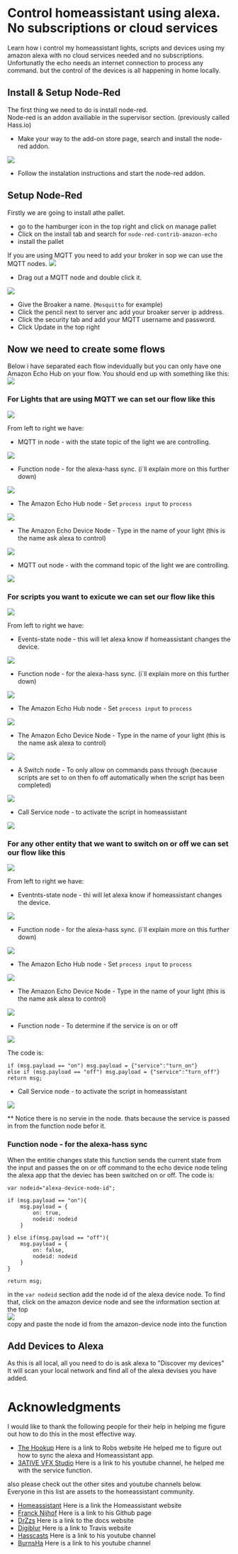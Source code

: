 # Control homeassistant using alexa. No subscriptions or cloud services  
Learn how i control my homeassistant lights, scripts and devices using my amazon alexa with no cloud services needed and no subscriptions.
Unfortunatly the echo needs an internet connection to process any command. but the control of the devices is all happening in home locally.

## Install & Setup Node-Red
The first thing we need to do is install node-red.  
Node-red is an addon availiable in the supervisor section. (previously called Hass.io)  
* Make your way to the add-on store page, search and install the node-red addon.  
<img src="https://github.com/geekyclarkey/homeassistant/blob/master/howto_guides/control_homeassistant_using_alexa/images/node_red_addon.PNG">   

* Follow the instalation instructions and start the node-red addon.  

## Setup Node-Red
Firstly we are going to install athe pallet.  
* go to the hamburger icon in the top right and click on manage pallet  
* Click on the install tab and search for `node-red-contrib-amazon-echo`
* install the pallet  

If you are using MQTT you need to add your broker in sop we can use the MQTT nodes.
<img src="https://github.com/geekyclarkey/homeassistant/blob/master/howto_guides/control_homeassistant_using_alexa/images/mqtt_nodes.PNG">    

* Drag out a MQTT node and double click it. 
<img src="https://github.com/geekyclarkey/homeassistant/blob/master/howto_guides/control_homeassistant_using_alexa/images/mqtt_in_node_red.PNG">  

* Give the Broaker a name. (`Mosquitto` for example) 
* Click the pencil next to server anc add your broaker server ip address.
* Click the security tab and add your MQTT username and password.
* Click Update in the top right 

## Now we need to create some flows  
Below i have separated each flow indevidually but you can only have one Amazon Echo Hub on your flow.
You should end up with something like this:  
<img src="https://github.com/geekyclarkey/homeassistant/blob/master/howto_guides/control_homeassistant_using_alexa/images/whole_alexa_flow.PNG">  

### For Lights that are using MQTT we can set our flow like this
<img src="https://github.com/geekyclarkey/homeassistant/blob/master/howto_guides/control_homeassistant_using_alexa/images/mqtt_flow.PNG">  

From left to right we have:  

* MQTT in node - with the state topic of the light we are controlling.  
<img src="https://github.com/geekyclarkey/homeassistant/blob/master/howto_guides/control_homeassistant_using_alexa/images/mqtt_in.PNG">   

* Function node - for the alexa-hass sync. (i´ll explain more on this further down)  
<img src="https://github.com/geekyclarkey/homeassistant/blob/master/howto_guides/control_homeassistant_using_alexa/images/sync_function.PNG">   

* The Amazon Echo Hub node - Set `process input` to `process`  
<img src="https://github.com/geekyclarkey/homeassistant/blob/master/howto_guides/control_homeassistant_using_alexa/images/amazon_hub.PNG">   

* The Amazon Echo Device Node - Type in the name of your light (this is the name ask alexa to control)  
<img src="https://github.com/geekyclarkey/homeassistant/blob/master/howto_guides/control_homeassistant_using_alexa/images/amazon_device_kitchen.PNG">   

* MQTT out node - with the command topic of the light we are controlling.  
<img src="https://github.com/geekyclarkey/homeassistant/blob/master/howto_guides/control_homeassistant_using_alexa/images/mqtt_out.PNG">   


### For scripts you want to exicute we can set our flow like this
<img src="https://github.com/geekyclarkey/homeassistant/blob/master/howto_guides/control_homeassistant_using_alexa/images/script_flow.PNG">   

From left to right we have:  

* Events-state node - this will let alexa know if homeassistant changes the device. 
<img src="https://github.com/geekyclarkey/homeassistant/blob/master/howto_guides/control_homeassistant_using_alexa/images/event_state_node_script.PNG">   

* Function node - for the alexa-hass sync. (i´ll explain more on this further down)  
<img src="https://github.com/geekyclarkey/homeassistant/blob/master/howto_guides/control_homeassistant_using_alexa/images/sync_function.PNG">   

* The Amazon Echo Hub node - Set `process input` to `process`  
<img src="https://github.com/geekyclarkey/homeassistant/blob/master/howto_guides/control_homeassistant_using_alexa/images/amazon_hub.PNG">   

* The Amazon Echo Device Node - Type in the name of your light (this is the name ask alexa to control)  
<img src="https://github.com/geekyclarkey/homeassistant/blob/master/howto_guides/control_homeassistant_using_alexa/images/amazon_device_script.PNG">   

* A Switch node - To only allow on commands pass through (because scripts are set to on then fo off automatically when the script has been completed)
<img src="https://github.com/geekyclarkey/homeassistant/blob/master/howto_guides/control_homeassistant_using_alexa/images/switch_node.PNG">   

* Call Service node - to activate the script in homeassistant
<img src="https://github.com/geekyclarkey/homeassistant/blob/master/howto_guides/control_homeassistant_using_alexa/images/call_service_script.PNG">   


### For any other entity that we want to switch on or off we can set our flow like this
<img src="https://github.com/geekyclarkey/homeassistant/blob/master/howto_guides/control_homeassistant_using_alexa/images/entity_flow.PNG">   

From left to right we have:  

* Eventnts-state node - thi will let alexa know if homeassistant changes the device. 
<img src="https://github.com/geekyclarkey/homeassistant/blob/master/howto_guides/control_homeassistant_using_alexa/images/event_state_entity.PNG">   

* Function node - for the alexa-hass sync. (i´ll explain more on this further down)  
<img src="https://github.com/geekyclarkey/homeassistant/blob/master/howto_guides/control_homeassistant_using_alexa/images/sync_function.PNG">   

* The Amazon Echo Hub node - Set `process input` to `process`  
<img src="https://github.com/geekyclarkey/homeassistant/blob/master/howto_guides/control_homeassistant_using_alexa/images/amazon_hub.PNG">   

* The Amazon Echo Device Node - Type in the name of your light (this is the name ask alexa to control)  
<img src="https://github.com/geekyclarkey/homeassistant/blob/master/howto_guides/control_homeassistant_using_alexa/images/amazon_device_entity.PNG">   

* Function node - To determine if the service is on or off  
<img src="https://github.com/geekyclarkey/homeassistant/blob/master/howto_guides/control_homeassistant_using_alexa/images/on_off_function.PNG">   

The code is:  
```
if (msg.payload == "on") msg.payload = {"service":"turn_on"}
else if (msg.payload == "off") msg.payload = {"service":"turn_off"}
return msg;
```

* Call Service node - to activate the script in homeassistant
<img src="https://github.com/geekyclarkey/homeassistant/blob/master/howto_guides/control_homeassistant_using_alexa/images/call_service_entity.PNG">   

** Notice there is no servie in the node. thats because the service is passed in from the function node befor it.

### Function node - for the alexa-hass sync

When the entitie changes state this function sends the current state from the input and passes the on or off command to the echo device node teling the alexa app that the deviec has been switched on or off.
The code is:  
```
var nodeid="alexa-device-node-id";

if (msg.payload == "on"){
    msg.payload = {
        on: true,
        nodeid: nodeid
    }

} else if(msg.payload == "off"){
    msg.payload = {
        on: false,
        nodeid: nodeid
    }
}

return msg;
```
in the `var nodeid` section add the node id of the alexa device node. To find that, click on the amazon device node and see the information section at the top  
<img src="https://github.com/geekyclarkey/homeassistant/blob/master/howto_guides/control_homeassistant_using_alexa/images/node_id.PNG">   
copy and paste the node id from the amazon-device node into the function 

## Add Devices to Alexa

As this is all local, all you need to do is ask alexa to "Discover my devices"   
It will scan your local network and find all of the alexa devises you have added.  

# Acknowledgments
I would like to thank the following people for their help in helping me figure out how to do this in the most effective way.
* [The Hookup](http://www.thesmarthomehookup.com/) Here is a link to Robs website He helped me to figure out how to sync the alexa and Homeassistant app.  
* [3ATIVE VFX Studio](https://www.youtube.com/channel/UCuDjPZFSQKFNPwPypJlgZeg) Here is a link to his youtube channel, he helped me with the service function.  

also please check out the other sites and youtube channels below. Everyone in this list are assets to the homeassistant community.  
* [Homeassistant](https://www.home-assistant.io/) Here is a link the Homeassistant website
* [Franck Nijhof](https://github.com/frenck) Here is a link to his Github page
* [DrZzs](http://drzzs.com/) Here is a link to the docs website
* [Digiblur](https://www.digiblur.com/) Here is a link to Travis website
* [Hasscasts](https://www.youtube.com/channel/UCGOCeqMJnLvr-5C-ypUw7IQ/featured) Here is a link to his youtube channel
* [BurnsHa](https://www.youtube.com/channel/UCSKQutOXuNLvFetrKuwudpg) Here is a link to his youtube channel 
